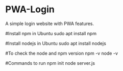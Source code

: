 # PWA-Login
A simple login website with PWA features.

#Install npm in Ubuntu
sudo apt install npm

#Install nodejs in Ubuntu
sudo apt install nodejs

#To check the node and npm version
npm -v
node -v

#Commands to run 
npm init
node server.js



